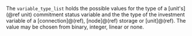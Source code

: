The `variable_type_list` holds the possible values for the type of a [unit's](@ref unit) commitment status variable and the 
the type of the investment variable of a [connection]@(ref), [node]@(ref) storage or [unit]@(ref). The value may be 
chosen from binary, integer, linear or none. 
